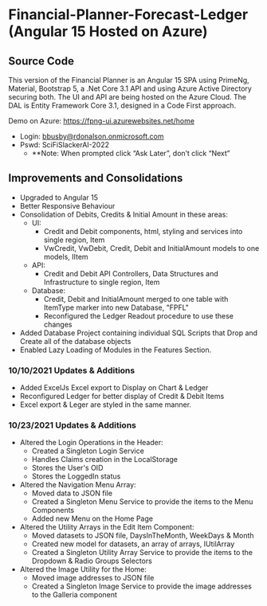 # Financial-Planner-Forecast-Ledger (Angular 15 Hosted on Azure)
## Source Code

This version of the Financial Planner is an Angular 15 SPA using PrimeNg, Material, Bootstrap 5, a .Net Core 3.1 API and using Azure Active Directory securing both. 
The UI and API are being hosted on the Azure Cloud. 
The DAL is Entity Framework Core 3.1, designed in a Code First approach.

Demo on Azure: https://fpng-ui.azurewebsites.net/home
  * Login: bbusby@rdonalson.onmicrosoft.com
  * Pswd: SciFiSlackerAI-2022   
    -	**Note: When prompted click “Ask Later”, don’t click “Next”

## Improvements and Consolidations 
  * Upgraded to Angular 15
  * Better Responsive Behaviour
  * Consolidation of Debits, Credits & Initial Amount in these areas:
     - UI: 
       - Credit and Debit components, html, styling and services into single region, Item
       - VwCredit, VwDebit, Credit, Debit and InitialAmount models to one models, IItem
     - API:
       - Credit and Debit API Controllers, Data Structures and Infrastructure to single region, Item
     - Database:
       - Credit, Debit and InitialAmount merged to one table with ItemType marker into new Database, "FPFL"
       - Reconfigured the Ledger Readout procedure to use these changes
  * Added Database Project containing individual SQL Scripts that Drop and Create all of the database objects
  * Enabled Lazy Loading of Modules in the Features Section.

### 10/10/2021 Updates & Additions
  * Added ExcelJs Excel export to Display on Chart & Ledger
  * Reconfigured Ledger for better display of Credit & Debit Items
  * Excel export & Leger are styled in the same manner.

### 10/23/2021 Updates & Additions
  * Altered the Login Operations in the Header:
     - Created a Singleton Login Service
     - Handles Claims creation in the LocalStorage
     - Stores the User's OID 
     - Stores the LoggedIn status
  * Altered the Navigation Menu Array: 
     - Moved data to JSON file 
     - Created a Singleton Menu Service to provide the items to the Menu Components
     - Added new Menu on the Home Page
  * Altered the Utility Arrays in the Edit Item Component: 
     - Moved datasets to JSON file, DaysInTheMonth, WeekDays & Month
     - Created new model for datasets, an array of arrays, IUtilArray
     - Created a Singleton Utility Array Service to provide the items to the Dropdown & Radio Groups Selectors
  * Altered the Image Utility for the Home:
     - Moved image addresses to JSON file
     - Created a Singleton Image Service to provide the image addresses to the Galleria component  
